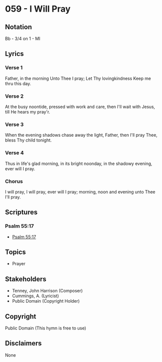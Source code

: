 # 059 - I Will Pray

## Notation

Bb - 3/4 on 1 - MI

## Lyrics

### Verse 1

Father, in the morning Unto Thee I pray; Let Thy lovingkindness Keep me thru this day. 

### Verse 2

At the busy noontide, pressed with work and care, then I'll wait with Jesus, till He hears my pray'r.

### Verse 3

When the evening shadows chase away the light, Father, then I'll pray Thee, bless Thy child tonight.

### Verse 4

Thus in life's glad morning, in its bright noonday, in the shadowy evening, ever will I pray.

### Chorus

I will pray, I will pray, ever will I pray; morning, noon and evening unto Thee I'll pray.


## Scriptures

### Psalm 55:17

- [Psalm 55:17](https://www.biblegateway.com/passage/?search=Psalm%2055%3A17)


## Topics

- Prayer

## Stakeholders

- Tenney, John Harrison (Composer)
- Cummings, A. (Lyricist)
- Public Domain (Copyright Holder)

## Copyright

Public Domain
(This hymn is free to use)

## Disclaimers

None

